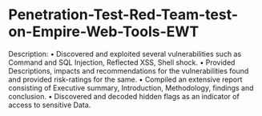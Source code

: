 # Penetration-Test-Red-Team-test-on-Empire-Web-Tools-EWT

Description:
•	Discovered and exploited several vulnerabilities such as Command and SQL Injection, Reflected XSS, Shell shock.
•	Provided Descriptions, impacts and recommendations for the vulnerabilities found and provided risk-ratings for the same.
•	Compiled an extensive report consisting of Executive summary, Introduction, Methodology, findings and conclusion.
•	Discovered and decoded hidden flags as an indicator of access to sensitive Data.
